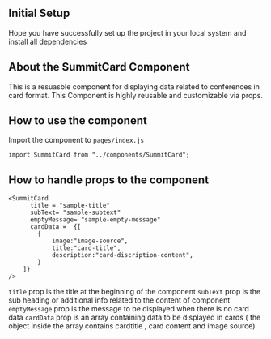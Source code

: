 ## Initial Setup

Hope you have successfully set up the project in your local system and install all dependencies

## About the SummitCard Component

This is a resuasble component for displaying data related to conferences in card format. This Component is highly reusable and customizable via props.

## How to use the component

Import the component to `pages/index.js`

`import SummitCard from "../components/SummitCard";`

## How to handle props to the component

```
<SummitCard 
      title = "sample-title"
      subText= "sample-subtext"
      emptyMessage= "sample-empty-message"
      cardData =  {[
        {
            image:"image-source",
            title:"card-title",
            description:"card-discription-content",
        }
    ]}
/> 
```
`title` prop is the title at the beginning of the component
`subText` prop is the sub heading or additional info related to the content of component
`emptyMessage` prop is the message to be displayed when there is no card data
`cardData` prop is an array containing data to be displayed in cards ( the object inside the array contains cardtitle , card content and image source)


